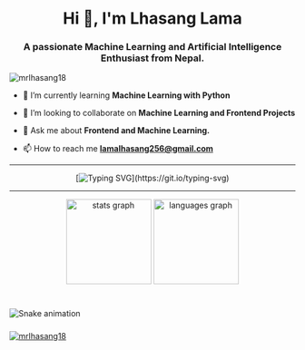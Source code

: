 <div align="center">
<h1 align="center">Hi 👋, I'm Lhasang Lama</h1>
<h3 align="center">A passionate Machine Learning and Artificial Intelligence Enthusiast from Nepal.</h3>
</div>

<p align="left"> <img src="https://komarev.com/ghpvc/?username=mrlhasang18&label=Profile%20views&color=0e75b6&style=flat" alt="mrlhasang18" /> </p>

- 🌱 I’m currently learning **Machine Learning with Python**

- 👯 I’m looking to collaborate on **Machine Learning and Frontend Projects**

- 💬 Ask me about **Frontend and Machine Learning.**

- 📫 How to reach me **lamalhasang256@gmail.com**


  
------------------

<div align="center">
  
[![Typing SVG](https://readme-typing-svg.demolab.com?font=Fira+Code&weight=600&pause=1000&color=190CF7&random=false&width=435&lines=Learning+Machine+learning...;want+to+connect+%3F;socials+in+bio.)](https://git.io/typing-svg)
  
</div>

------------------

<div align="center">
  <img src="https://github-readme-stats.vercel.app/api?username=mrlhasang18&hide_title=false&hide_rank=false&show_icons=true&include_all_commits=true&count_private=true&disable_animations=false&theme=dracula&locale=en&hide_border=false" height="150" alt="stats graph"  />
  <img src="https://github-readme-stats.vercel.app/api/top-langs?username=mrlhasang18&locale=en&hide_title=false&layout=compact&card_width=320&langs_count=5&theme=dracula&hide_border=false" height="150" alt="languages graph"  />
</div>

###

<br clear="both">

<img src="https://raw.githubusercontent.com/mrlhasang18/mrlhasang18/output/snake.svg" alt="Snake animation" />

###



<p align="left"> <a href="https://github.com/ryo-ma/github-profile-trophy"><img src="https://github-profile-trophy.vercel.app/?username=mrlhasang18" alt="mrlhasang18" /></a> </p>

